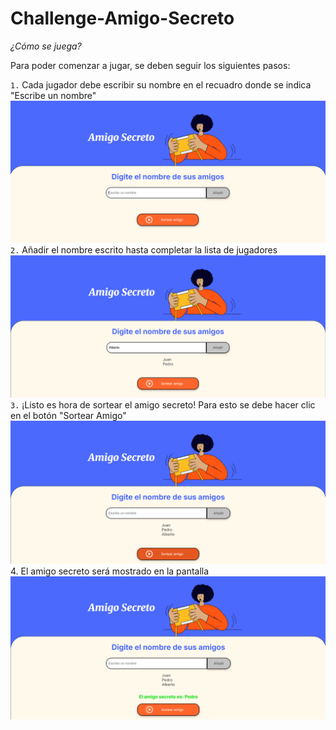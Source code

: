 # Challenge-Amigo-Secreto

<em> ¿Cómo se juega? </em>

Para poder comenzar a jugar, se deben seguir los siguientes pasos:

`1.` Cada jugador debe escribir su nombre en el recuadro donde se indica "Escribe un nombre"
![alt text](./assets/image.png)
`2.` Añadir el nombre escrito hasta completar la lista de jugadores
![alt text](./assets/image-1.png)
`3.` ¡Listo es hora de sortear el amigo secreto! Para esto se debe hacer clic en el botón "Sortear Amigo"
![alt text](./assets/image-2.png)
4. El amigo secreto será mostrado en la pantalla
![alt text](./assets/image-3.png)
